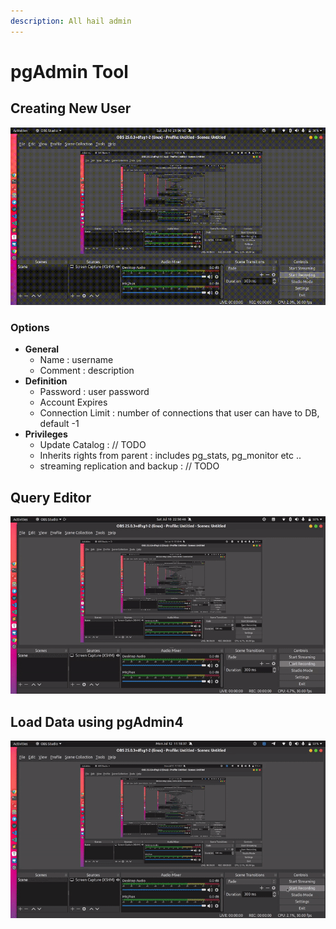 ```yaml
---
description: All hail admin
---
```


# pgAdmin Tool

## Creating New User

![creating new user](../.gitbook/assets/create_user.gif)

### **Options**

* **General**
  * Name : username
  * Comment : description
* **Definition**
  * Password : user password
  * Account Expires
  * Connection Limit : number of connections that user can have to DB, default -1
* **Privileges**
  * Update Catalog : // TODO
  * Inherits rights from parent : includes pg\_stats, pg\_monitor etc ..
  * streaming replication and backup : // TODO

## Query Editor

![create multiple query editor](../.gitbook/assets/query-editor.gif)

## Load Data using pgAdmin4

![loading data](../.gitbook/assets/output.gif)

